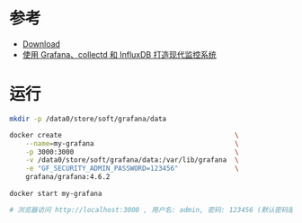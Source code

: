 

# 参考


- [Download](https://grafana.com/grafana/download?platform=docker)
- [使用 Grafana、collectd 和 InfluxDB 打造现代监控系统](https://linux.cn/article-5252-1.html)




# 运行

```bash
mkdir -p /data0/store/soft/grafana/data

docker create                                           \
    --name=my-grafana                                   \
    -p 3000:3000                                        \
    -v /data0/store/soft/grafana/data:/var/lib/grafana  \
    -e "GF_SECURITY_ADMIN_PASSWORD=123456"              \
    grafana/grafana:4.6.2
 
docker start my-grafana

# 浏览器访问 http://localhost:3000 , 用户名: admin, 密码: 123456 (默认密码是 admin）
```
